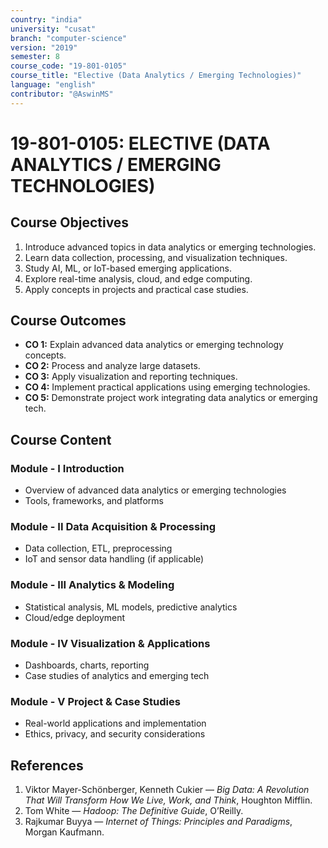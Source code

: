 ```yaml
---
country: "india"
university: "cusat"
branch: "computer-science"
version: "2019"
semester: 8
course_code: "19-801-0105"
course_title: "Elective (Data Analytics / Emerging Technologies)"
language: "english"
contributor: "@AswinMS"
---
```


# 19-801-0105: ELECTIVE (DATA ANALYTICS / EMERGING TECHNOLOGIES)

## Course Objectives
1. Introduce advanced topics in data analytics or emerging technologies.
2. Learn data collection, processing, and visualization techniques.
3. Study AI, ML, or IoT-based emerging applications.
4. Explore real-time analysis, cloud, and edge computing.
5. Apply concepts in projects and practical case studies.

## Course Outcomes
* **CO 1:** Explain advanced data analytics or emerging technology concepts.
* **CO 2:** Process and analyze large datasets.
* **CO 3:** Apply visualization and reporting techniques.
* **CO 4:** Implement practical applications using emerging technologies.
* **CO 5:** Demonstrate project work integrating data analytics or emerging tech.

## Course Content

### Module - I Introduction
* Overview of advanced data analytics or emerging technologies
* Tools, frameworks, and platforms

### Module - II Data Acquisition & Processing
* Data collection, ETL, preprocessing
* IoT and sensor data handling (if applicable)

### Module - III Analytics & Modeling
* Statistical analysis, ML models, predictive analytics
* Cloud/edge deployment

### Module - IV Visualization & Applications
* Dashboards, charts, reporting
* Case studies of analytics and emerging tech

### Module - V Project & Case Studies
* Real-world applications and implementation
* Ethics, privacy, and security considerations

## References
1. Viktor Mayer-Schönberger, Kenneth Cukier — *Big Data: A Revolution That Will Transform How We Live, Work, and Think*, Houghton Mifflin.
2. Tom White — *Hadoop: The Definitive Guide*, O’Reilly.
3. Rajkumar Buyya — *Internet of Things: Principles and Paradigms*, Morgan Kaufmann.
